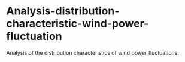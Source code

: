 # Analysis-distribution-characteristic-wind-power-fluctuation
Analysis of the distribution characteristics of wind power fluctuations.
